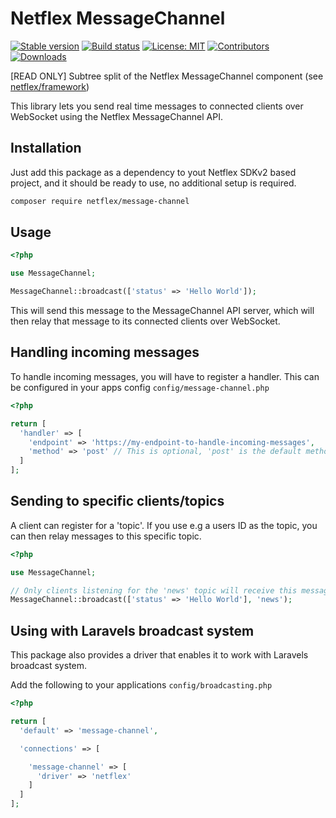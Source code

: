 # Netflex MessageChannel

<a href="https://packagist.org/packages/netflex/message-channel"><img src="https://img.shields.io/packagist/v/netflex/message-channel?label=stable" alt="Stable version"></a>
<a href="https://github.com/netflex-sdk/framework/actions/workflows/split_monorepo.yaml"><img src="https://github.com/netflex-sdk/framework/actions/workflows/split_monorepo.yaml/badge.svg" alt="Build status"></a>
<a href="https://opensource.org/licenses/MIT"><img src="https://img.shields.io/github/license/netflex-sdk/log.svg" alt="License: MIT"></a>
<a href="https://github.com/netflex-sdk/sdk/graphs/contributors"><img src="https://img.shields.io/github/contributors/netflex-sdk/sdk.svg?color=green" alt="Contributors"></a>
<a href="https://packagist.org/packages/netflex/message-channel/stats"><img src="https://img.shields.io/packagist/dm/netflex/message-channel" alt="Downloads"></a>

[READ ONLY] Subtree split of the Netflex MessageChannel component (see [netflex/framework](https://github.com/netflex-sdk/framework))

This library lets you send real time messages to connected clients over WebSocket using the Netflex MessageChannel API.

## Installation

Just add this package as a dependency to yout Netflex SDKv2 based project, and it should be ready to use, no additional setup is required.

```bash
composer require netflex/message-channel
```

## Usage

```php
<?php

use MessageChannel;

MessageChannel::broadcast(['status' => 'Hello World']);
```

This will send this message to the MessageChannel API server, which will then relay that message to its connected clients over WebSocket.

## Handling incoming messages

To handle incoming messages, you will have to register a handler.
This can be configured in your apps config `config/message-channel.php`

```php
<?php

return [
  'handler' => [
    'endpoint' => 'https://my-endpoint-to-handle-incoming-messages',
    'method' => 'post' // This is optional, 'post' is the default method
  ]
];
```

## Sending to specific clients/topics

A client can register for a 'topic'. If you use e.g a users ID as the topic, you can then relay messages to this specific topic.

```php
<?php

use MessageChannel;

// Only clients listening for the 'news' topic will receive this message
MessageChannel::broadcast(['status' => 'Hello World'], 'news');
```

## Using with Laravels broadcast system

This package also provides a driver that enables it to work with Laravels broadcast system.

Add the following to your applications `config/broadcasting.php`

```php
<?php

return [
  'default' => 'message-channel',

  'connections' => [

    'message-channel' => [
      'driver' => 'netflex'
    ]
  ]
];
```
